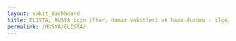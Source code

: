 ```yaml
---
layout: vakit_dashboard
title: ELISTA, RUSYA için iftar, namaz vakitleri ve hava durumu - ilçe/eyalet seç
permalink: /RUSYA/ELISTA/
---
```


<script type="text/javascript">
  var GLOBAL_COUNTRY = 'RUSYA';
  var GLOBAL_CITY = 'ELISTA';
  var GLOBAL_STATE = '';
  var lat = 72;
  var lon = 21;
</script>

